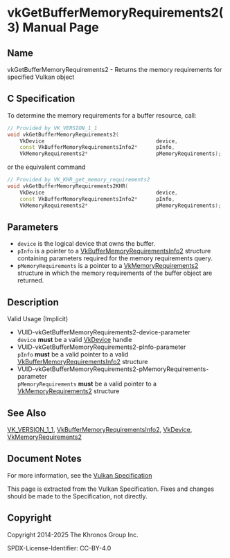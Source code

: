 # vkGetBufferMemoryRequirements2(3) Manual Page

## Name

vkGetBufferMemoryRequirements2 - Returns the memory requirements for specified Vulkan object



## [](#_c_specification)C Specification

To determine the memory requirements for a buffer resource, call:

```c++
// Provided by VK_VERSION_1_1
void vkGetBufferMemoryRequirements2(
    VkDevice                                    device,
    const VkBufferMemoryRequirementsInfo2*      pInfo,
    VkMemoryRequirements2*                      pMemoryRequirements);
```

or the equivalent command

```c++
// Provided by VK_KHR_get_memory_requirements2
void vkGetBufferMemoryRequirements2KHR(
    VkDevice                                    device,
    const VkBufferMemoryRequirementsInfo2*      pInfo,
    VkMemoryRequirements2*                      pMemoryRequirements);
```

## [](#_parameters)Parameters

- `device` is the logical device that owns the buffer.
- `pInfo` is a pointer to a [VkBufferMemoryRequirementsInfo2](https://registry.khronos.org/vulkan/specs/latest/man/html/VkBufferMemoryRequirementsInfo2.html) structure containing parameters required for the memory requirements query.
- `pMemoryRequirements` is a pointer to a [VkMemoryRequirements2](https://registry.khronos.org/vulkan/specs/latest/man/html/VkMemoryRequirements2.html) structure in which the memory requirements of the buffer object are returned.

## [](#_description)Description

Valid Usage (Implicit)

- [](#VUID-vkGetBufferMemoryRequirements2-device-parameter)VUID-vkGetBufferMemoryRequirements2-device-parameter  
  `device` **must** be a valid [VkDevice](https://registry.khronos.org/vulkan/specs/latest/man/html/VkDevice.html) handle
- [](#VUID-vkGetBufferMemoryRequirements2-pInfo-parameter)VUID-vkGetBufferMemoryRequirements2-pInfo-parameter  
  `pInfo` **must** be a valid pointer to a valid [VkBufferMemoryRequirementsInfo2](https://registry.khronos.org/vulkan/specs/latest/man/html/VkBufferMemoryRequirementsInfo2.html) structure
- [](#VUID-vkGetBufferMemoryRequirements2-pMemoryRequirements-parameter)VUID-vkGetBufferMemoryRequirements2-pMemoryRequirements-parameter  
  `pMemoryRequirements` **must** be a valid pointer to a [VkMemoryRequirements2](https://registry.khronos.org/vulkan/specs/latest/man/html/VkMemoryRequirements2.html) structure

## [](#_see_also)See Also

[VK\_VERSION\_1\_1](https://registry.khronos.org/vulkan/specs/latest/man/html/VK_VERSION_1_1.html), [VkBufferMemoryRequirementsInfo2](https://registry.khronos.org/vulkan/specs/latest/man/html/VkBufferMemoryRequirementsInfo2.html), [VkDevice](https://registry.khronos.org/vulkan/specs/latest/man/html/VkDevice.html), [VkMemoryRequirements2](https://registry.khronos.org/vulkan/specs/latest/man/html/VkMemoryRequirements2.html)

## [](#_document_notes)Document Notes

For more information, see the [Vulkan Specification](https://registry.khronos.org/vulkan/specs/latest/html/vkspec.html#vkGetBufferMemoryRequirements2)

This page is extracted from the Vulkan Specification. Fixes and changes should be made to the Specification, not directly.

## [](#_copyright)Copyright

Copyright 2014-2025 The Khronos Group Inc.

SPDX-License-Identifier: CC-BY-4.0